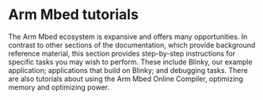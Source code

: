 # Arm Mbed tutorials

The Arm Mbed ecosystem is expansive and offers many opportunities. In contrast to other sections of the documentation, which provide background reference material, this section provides step-by-step instructions for specific tasks you may wish to perform. These include Blinky, our example application; applications that build on Blinky; and debugging tasks. There are also tutorials about using the Arm Mbed Online Compiler, optimizing memory and optimizing power.
